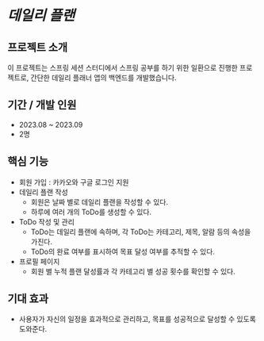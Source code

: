 # *데일리 플랜*

## **프로젝트 소개**

이 프로젝트는 스프링 세션 스터디에서 스프링 공부를 하기 위한 일환으로 진행한 프로젝트로, 간단한 데일리 플래너 앱의 백엔드를 개발했습니다.

## **기간 / 개발 인원**

- 2023.08 ~ 2023.09
- 2명

## **핵심 기능**

- 회원 가입 : 카카오와 구글 로그인 지원
- 데일리 플랜 작성
    - 회원은 날짜 별로 데일리 플랜을 작성할 수 있다.
    - 하루에 여러 개의 ToDo를 생성할 수 있다.
- ToDo 작성 및 관리
    - ToDo는 데일리 플랜에 속하며, 각 ToDo는 카테고리, 제목, 알람 등의 속성을 가진다.
    - ToDo의 완료 여부를 표시하여 목표 달성 여부를 추적할 수 있다.
- 프로필 페이지
    - 회원 별 누적 플랜 달성률과 각 카테고리 별 성공 횟수를 확인할 수 있다.

## **기대 효과**
- 사용자가 자신의 일정을 효과적으로 관리하고, 목표를 성공적으로 달성할 수 있도록 도와준다.

